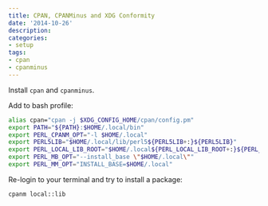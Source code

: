 ```yaml
---
title: CPAN, CPANMinus and XDG Conformity
date: '2014-10-26'
description:
categories:
- setup
tags:
- cpan
- cpanminus
---
```


Install `cpan` and `cpanminus`.

Add to bash profile:
```sh
alias cpan="cpan -j $XDG_CONFIG_HOME/cpan/config.pm"
export PATH="${PATH}:$HOME/.local/bin"
export PERL_CPANM_OPT="-l $HOME/.local"
export PERL5LIB="$HOME/.local/lib/perl5${PERL5LIB+:}${PERL5LIB}"
export PERL_LOCAL_LIB_ROOT="$HOME/.local${PERL_LOCAL_LIB_ROOT+:}${PERL_LOCAL_LIB_ROOT}"
export PERL_MB_OPT="--install_base \"$HOME/.local\""
export PERL_MM_OPT="INSTALL_BASE=$HOME/.local"
```

Re-login to your terminal and try to install a package:
```sh
cpanm local::lib
```
